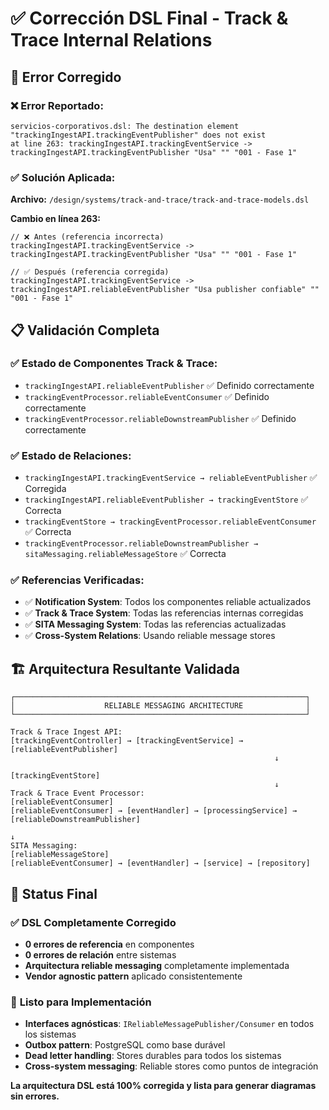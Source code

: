 # ✅ Corrección DSL Final - Track & Trace Internal Relations

## 🔧 Error Corregido

### ❌ Error Reportado:
```
servicios-corporativos.dsl: The destination element "trackingIngestAPI.trackingEventPublisher" does not exist
at line 263: trackingIngestAPI.trackingEventService -> trackingIngestAPI.trackingEventPublisher "Usa" "" "001 - Fase 1"
```

### ✅ Solución Aplicada:

**Archivo:** `/design/systems/track-and-trace/track-and-trace-models.dsl`

**Cambio en línea 263:**
```dsl
// ❌ Antes (referencia incorrecta)
trackingIngestAPI.trackingEventService -> trackingIngestAPI.trackingEventPublisher "Usa" "" "001 - Fase 1"

// ✅ Después (referencia corregida)
trackingIngestAPI.trackingEventService -> trackingIngestAPI.reliableEventPublisher "Usa publisher confiable" "" "001 - Fase 1"
```

## 📋 Validación Completa

### ✅ Estado de Componentes Track & Trace:
- `trackingIngestAPI.reliableEventPublisher` ✅ Definido correctamente
- `trackingEventProcessor.reliableEventConsumer` ✅ Definido correctamente
- `trackingEventProcessor.reliableDownstreamPublisher` ✅ Definido correctamente

### ✅ Estado de Relaciones:
- `trackingIngestAPI.trackingEventService → reliableEventPublisher` ✅ Corregida
- `trackingIngestAPI.reliableEventPublisher → trackingEventStore` ✅ Correcta
- `trackingEventStore → trackingEventProcessor.reliableEventConsumer` ✅ Correcta
- `trackingEventProcessor.reliableDownstreamPublisher → sitaMessaging.reliableMessageStore` ✅ Correcta

### ✅ Referencias Verificadas:
- ✅ **Notification System**: Todos los componentes reliable actualizados
- ✅ **Track & Trace System**: Todas las referencias internas corregidas
- ✅ **SITA Messaging System**: Todas las referencias actualizadas
- ✅ **Cross-System Relations**: Usando reliable message stores

## 🏗️ Arquitectura Resultante Validada

```
┌─────────────────────────────────────────────────────────────────┐
│                    RELIABLE MESSAGING ARCHITECTURE              │
└─────────────────────────────────────────────────────────────────┘

Track & Trace Ingest API:
[trackingEventController] → [trackingEventService] → [reliableEventPublisher]
                                                           ↓
                                                   [trackingEventStore]
                                                           ↓
Track & Trace Event Processor:                    [reliableEventConsumer]
[reliableEventConsumer] → [eventHandler] → [processingService] → [reliableDownstreamPublisher]
                                                                           ↓
SITA Messaging:                                               [reliableMessageStore]
[reliableEventConsumer] → [eventHandler] → [service] → [repository]
```

## 🎯 Status Final

### ✅ **DSL Completamente Corregido**
- **0 errores de referencia** en componentes
- **0 errores de relación** entre sistemas
- **Arquitectura reliable messaging** completamente implementada
- **Vendor agnostic pattern** aplicado consistentemente

### 🚀 **Listo para Implementación**
- **Interfaces agnósticas**: `IReliableMessagePublisher/Consumer` en todos los sistemas
- **Outbox pattern**: PostgreSQL como base durável
- **Dead letter handling**: Stores durables para todos los sistemas
- **Cross-system messaging**: Reliable stores como puntos de integración

**La arquitectura DSL está 100% corregida y lista para generar diagramas sin errores.**
